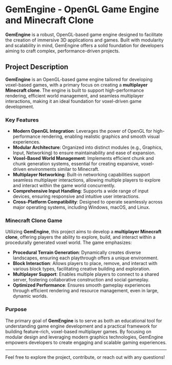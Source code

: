 # GemEngine - OpenGL Game Engine and Minecraft Clone

**GemEngine** is a robust, OpenGL-based game engine designed to facilitate the creation of immersive 3D applications and games. Built with modularity and scalability in mind, GemEngine offers a solid foundation for developers aiming to craft complex, performance-driven projects.

## Project Description

**GemEngine** is an OpenGL-based game engine tailored for developing voxel-based games, with a primary focus on creating a **multiplayer Minecraft clone**. The engine is built to support high-performance rendering, efficient world management, and seamless multiplayer interactions, making it an ideal foundation for voxel-driven game development.

### Key Features

- **Modern OpenGL Integration**: Leverages the power of OpenGL for high-performance rendering, enabling realistic graphics and smooth visual experiences.
- **Modular Architecture**: Organized into distinct modules (e.g., Graphics, Input, Networking) to ensure maintainability and ease of expansion.
- **Voxel-Based World Management**: Implements efficient chunk and chunk generation systems, essential for creating expansive, voxel-driven environments similar to Minecraft.
- **Multiplayer Networking**: Built-in networking capabilities support seamless multiplayer interactions, allowing multiple players to explore and interact within the game world concurrently.
- **Comprehensive Input Handling**: Supports a wide range of input devices, ensuring responsive and intuitive user interactions.
- **Cross-Platform Compatibility**: Designed to operate seamlessly across major operating systems, including Windows, macOS, and Linux.

### Minecraft Clone Game

Utilizing **GemEngine**, this project aims to develop a **multiplayer Minecraft clone**, offering players the ability to explore, build, and interact within a procedurally generated voxel world. The game emphasizes:

- **Procedural Terrain Generation**: Dynamically creates diverse landscapes, ensuring each playthrough offers a unique environment.
- **Block Interaction**: Allows players to place, remove, and interact with various block types, facilitating creative building and exploration.
- **Multiplayer Support**: Enables multiple players to connect to a shared server, fostering collaborative construction and social gameplay.
- **Optimized Performance**: Ensures smooth gameplay experiences through efficient rendering and resource management, even in large, dynamic worlds.

### Purpose

The primary goal of **GemEngine** is to serve as both an educational tool for understanding game engine development and a practical framework for building feature-rich, voxel-based multiplayer games. By focusing on modular design and leveraging modern graphics technologies, GemEngine empowers developers to create engaging and scalable gaming experiences.

---

Feel free to explore the project, contribute, or reach out with any questions!

